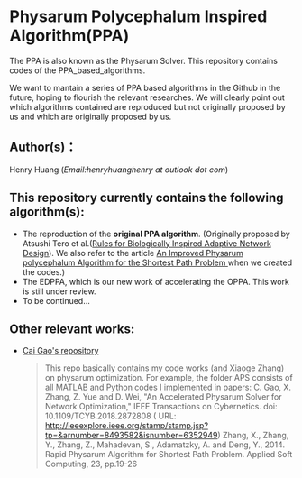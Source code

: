 # Physarum Polycephalum Inspired Algorithm(PPA)
The PPA is also known as the Physarum Solver.
This repository contains codes of the PPA_based_algorithms. 

We want to mantain a series of PPA based algorithms in the Github in the future, hoping to flourish the relevant researches.
We will clearly point out which algorithms contained are reproduced but not originally proposed by us and which are originally proposed by us.

## Author(s)：
Henry Huang (*Email:henryhuanghenry at outlook dot com*)
## This repository currently contains the following algorithm(s):
* The reproduction of the **original PPA algorithm**. (Originally proposed by Atsushi Tero et al.([Rules for Biologically Inspired Adaptive Network Design](http://www.sciencemag.org/cgi/content/full/327/5964/439)). We also refer to the article [An Improved Physarum polycephalum Algorithm for the Shortest Path Problem
](http://dx.doi.org/10.1155/2014/487069) when we created the codes.)
* The EDPPA, which is our new work of accelerating the OPPA. This work is still under review.
* To be continued...


## Other relevant works:
- [Cai Gao's repository](https://github.com/caigaoub/PhysarumOptimization)
  >This repo basically contains my code works (and Xiaoge Zhang) on physarum optimization. For example, the folder APS consists of all MATLAB and Python codes I implemented in   papers:
  >C. Gao, X. Zhang, Z. Yue and D. Wei, "An Accelerated Physarum Solver for Network Optimization," IEEE Transactions on Cybernetics. doi: 10.1109/TCYB.2018.2872808 ( URL: http://ieeexplore.ieee.org/stamp/stamp.jsp?tp=&arnumber=8493582&isnumber=6352949)
  >Zhang, X., Zhang, Y., Zhang, Z., Mahadevan, S., Adamatzky, A. and Deng, Y., 2014. Rapid Physarum Algorithm for Shortest Path Problem. Applied Soft Computing, 23, pp.19-26
